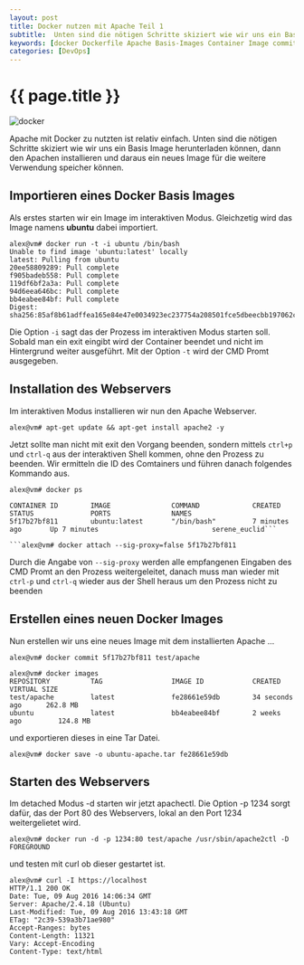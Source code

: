 ```yaml
---
layout: post
title: Docker nutzen mit Apache Teil 1
subtitle:  Unten sind die nötigen Schritte skiziert wie wir uns ein Basis Image herunterladen können, dann den Apachen installieren und daraus ein neues Image für die weitere Verwendung speicher können.
keywords: [docker Dockerfile Apache Basis-Images Container Image commit MAINTAINER exec persistent]
categories: [DevOps]
---
```

# {{ page.title }}

![docker](../../img/DockerLogo-300x150.png)

Apache mit Docker zu nutzten ist relativ einfach. Unten sind die nötigen Schritte skiziert wie wir uns ein Basis Image herunterladen können, dann den Apachen installieren und daraus ein neues Image für die weitere Verwendung speicher können.

## Importieren eines Docker Basis Images

Als erstes starten wir ein Image im interaktiven Modus. Gleichzetig wird das Image namens **ubuntu** dabei importiert.

```
alex@vm# docker run -t -i ubuntu /bin/bash
Unable to find image 'ubuntu:latest' locally
latest: Pulling from ubuntu
20ee58809289: Pull complete
f905badeb558: Pull complete
119df6bf2a3a: Pull complete
94d6eea646bc: Pull complete
bb4eabee84bf: Pull complete
Digest: sha256:85af8b61adffea165e84e47e0034923ec237754a208501fce5dbeecbb197062c
```

Die Option ```-i``` sagt das der Prozess im interaktiven Modus starten soll. Sobald man ein exit eingibt wird der Container beendet und nicht im Hintergrund weiter ausgeführt. Mit der Option ```-t``` wird der CMD Promt ausgegeben.

## Installation des Webservers

Im interaktiven Modus installieren wir nun den Apache Webserver.

```
alex@vm# apt-get update && apt-get install apache2 -y
```

Jetzt sollte man nicht mit exit den Vorgang beenden, sondern mittels ```ctrl+p``` und ```ctrl-q``` aus der interaktiven Shell kommen, ohne den Prozess zu beenden. Wir ermitteln die ID des Comtainers und führen danach folgendes Kommando aus.

```
alex@vm# docker ps

CONTAINER ID        IMAGE               COMMAND             CREATED             STATUS              PORTS               NAMES
5f17b27bf811        ubuntu:latest       "/bin/bash"         7 minutes ago       Up 7 minutes                            serene_euclid```

```alex@vm# docker attach --sig-proxy=false 5f17b27bf811
```

Durch die Angabe von ```--sig-proxy``` werden alle empfangenen Eingaben des CMD Promt an den Prozess weitergeleitet, danach muss man wieder mit ```ctrl-p``` und ```ctrl-q``` wieder aus der Shell heraus um den Prozess nicht zu beenden  

## Erstellen eines neuen Docker Images

Nun erstellen wir uns eine neues Image mit dem installierten Apache ...

```
alex@vm# docker commit 5f17b27bf811 test/apache
```

```
alex@vm# docker images
REPOSITORY          TAG                 IMAGE ID            CREATED             VIRTUAL SIZE
test/apache         latest              fe28661e59db        34 seconds ago      262.8 MB
ubuntu              latest              bb4eabee84bf        2 weeks ago         124.8 MB
```

und exportieren dieses in eine Tar Datei.

```
alex@vm# docker save -o ubuntu-apache.tar fe28661e59db
```

## Starten des Webservers

Im detached Modus -d starten wir jetzt apachectl. Die Option -p 1234 sorgt dafür, das der Port 80 des Webservers, lokal an den Port 1234 weitergelietet wird.

```
alex@vm# docker run -d -p 1234:80 test/apache /usr/sbin/apache2ctl -D FOREGROUND
```

und testen mit curl ob dieser gestartet ist.

```
alex@vm# curl -I https://localhost
HTTP/1.1 200 OK
Date: Tue, 09 Aug 2016 14:06:34 GMT
Server: Apache/2.4.18 (Ubuntu)
Last-Modified: Tue, 09 Aug 2016 13:43:18 GMT
ETag: "2c39-539a3b71ae980"
Accept-Ranges: bytes
Content-Length: 11321
Vary: Accept-Encoding
Content-Type: text/html
```
